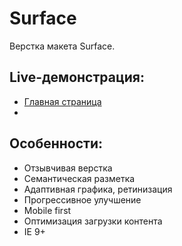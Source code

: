 # Surface 
Верстка макета Surface.  
## Live-демонстрация:    
* [Главная страница](https://backroll21.github.io/surface/)  
*  
## Особенности:  
* Отзывчивая верстка    
* Семантическая разметка   
* Адаптивная графика, ретинизация   
* Прогрессивное улучшение   
* Mobile first  
* Оптимизация загрузки контента
* IE 9+
